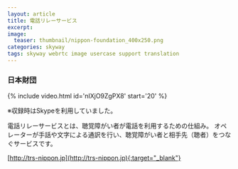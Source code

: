 ```yaml
---
layout: article
title: 電話リレーサービス
excerpt: 
image:
  teaser: thumbnail/nippon-foundation_400x250.png
categories: skyway
tags: skyway webrtc image usercase support translation
---
```


### 日本財団

{% include video.html id='nIXjO9ZgPX8' start='20' %}

※収録時はSkypeを利用していました。

電話リレーサービスとは、聴覚障がい者が電話を利用するための仕組み。
オペレーターが手話や文字による通訳を行い、聴覚障がい者と相手先（聴者）をつなぐサービスです。

[http://trs-nippon.jp](http://trs-nippon.jp){:target="_blank"}
